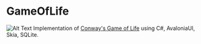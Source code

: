 # GameOfLife
![Alt Text](game.gif)
Implementation of [Conway's Game of Life](https://en.wikipedia.org/wiki/Conway%27s_Game_of_Life) using C#, AvaloniaUI, Skia, SQLite.